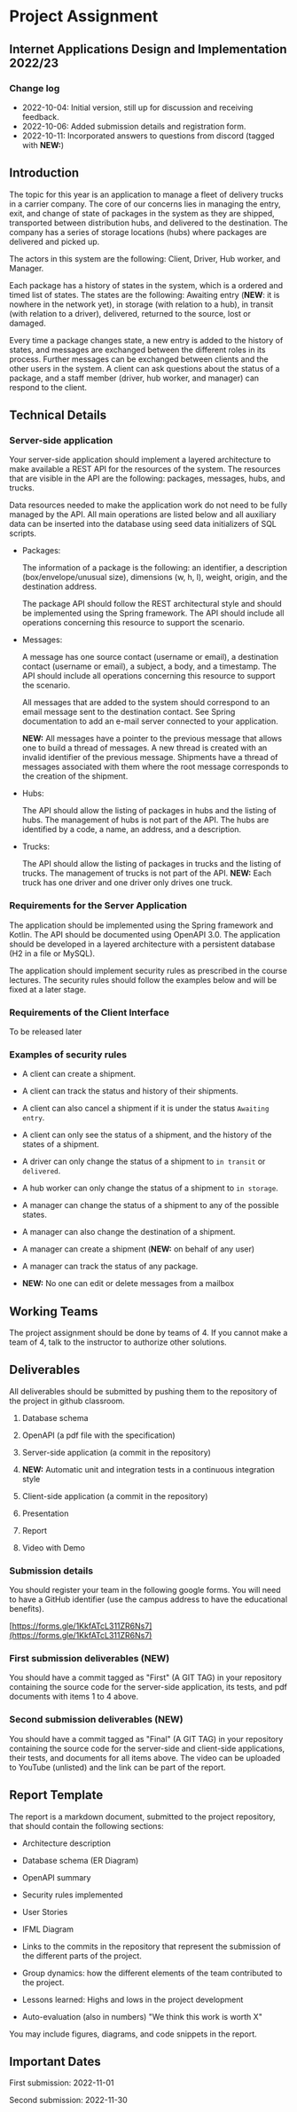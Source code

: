 # Project Assignment
## Internet Applications Design and Implementation 2022/23

### Change log

- 2022-10-04: Initial version, still up for discussion and receiving feedback.
- 2022-10-06: Added submission details and registration form.
- 2022-10-11: Incorporated answers to questions from discord (tagged with **NEW:**)

## Introduction

The topic for this year is an application to manage a fleet of delivery trucks in a carrier company. The core of our concerns lies in managing the entry, exit, and change of state of packages in the system as they are shipped, transported between distribution hubs, and delivered to the destination. The company has a series of storage locations (hubs) where packages are delivered and picked up. 

The actors in this system are the following: Client, Driver, Hub worker, and Manager.

Each package has a history of states in the system, which is a ordered and timed list of states. The states are the following:
Awaiting entry (**NEW**: it is nowhere in the network yet), in storage (with relation to a hub), in transit (with relation to a driver), delivered, returned to the source, lost or damaged.

Every time a package changes state, a new entry is added to the history of states, and messages are exchanged between the different roles in its process. Further messages can be exchanged between clients and the other users in the system. A client can ask questions about the status of a package, and a staff member (driver, hub worker, and manager) can respond to the client.

## Technical Details

### Server-side application 

Your server-side application should implement a layered architecture to make available a REST API for the resources of the system. The resources that are visible in the API are the following: packages, messages, hubs, and trucks.

Data resources needed to make the application work do not need to be fully managed by the API. All main operations are listed below and all auxiliary data can be inserted into the database using seed data initializers of SQL scripts.

- Packages: 

  The information of a package is the following: an identifier, a description (box/envelope/unusual size), dimensions (w, h, l), weight, origin, and the destination address.

  The package API should follow the REST architectural style and should be implemented using the Spring framework. The API should include all operations concerning this resource to support the scenario.

- Messages: 
  
  A message has one source contact (username or email), a destination contact (username or email), a subject, a body, and a timestamp. The API should include all operations concerning this resource to support the scenario.

  All messages that are added to the system should correspond to an email message sent to the destination contact. See Spring documentation to add an e-mail server connected to your application.

  **NEW:** All messages have a pointer to the previous message that allows one to build a thread of messages. A new thread is created with an invalid identifier of the previous message. Shipments have a thread of messages associated with them where the root message corresponds to the creation of the shipment.

- Hubs: 

  The API should allow the listing of packages in hubs and the listing of hubs. The management of hubs is not part of the API. The hubs are identified by a code, a name, an address, and a description.

- Trucks: 

  The API should allow the listing of packages in trucks and the listing of trucks. The management of trucks is not part of the API. **NEW:** Each truck has one driver and one driver only drives one truck.
 
### Requirements for the Server Application

The application should be implemented using the Spring framework and Kotlin. The API should be documented using OpenAPI 3.0. The application should be developed in a layered architecture with a persistent database (H2 in a file or MySQL).

The application should implement security rules as prescribed in the course lectures. The security rules should follow the examples below and will be fixed at a later stage.

### Requirements of the Client Interface

To be released later

### Examples of security rules

- A client can create a shipment.

- A client can track the status and history of their shipments. 

- A client can also cancel a shipment if it is under the status `Awaiting entry`.

- A client can only see the status of a shipment, and the history of the states of a shipment.

- A driver can only change the status of a shipment to `in transit` or `delivered`.

- A hub worker can only change the status of a shipment to `in storage`.

- A manager can change the status of a shipment to any of the possible states.

- A manager can also change the destination of a shipment.

- A manager can create a shipment (**NEW:** on behalf of any user)

- A manager can track the status of any package.

- **NEW:** No one can edit or delete messages from a mailbox

## Working Teams 

The project assignment should be done by teams of 4. If you cannot make a team of 4, talk to the instructor to authorize other solutions. 

## Deliverables

All deliverables should be submitted by pushing them to the repository of the project in github classroom.

1. Database schema

2. OpenAPI (a pdf file with the specification)

3. Server-side application (a commit in the repository)

4. **NEW:** Automatic unit and integration tests in a continuous integration style

5. Client-side application (a commit in the repository)

6. Presentation

7. Report

8. Video with Demo

### Submission details

You should register your team in the following google forms. You will need to have a GitHub identifier (use the campus address to have the educational benefits).

[https://forms.gle/1KkfATcL311ZR6Ns7](https://forms.gle/1KkfATcL311ZR6Ns7)

### First submission deliverables (**NEW**)

You should have a commit tagged as "First" (A GIT TAG) in your repository containing the source code for the server-side application, its tests, and pdf documents with items 1 to 4 above.

### Second submission deliverables (**NEW**)

You should have a commit tagged as "Final" (A GIT TAG) in your repository containing the source code for the server-side and client-side applications, their tests, and documents for all items above. The video can be uploaded to YouTube (unlisted) and the link can be part of the report.


## Report Template

The report is a markdown document, submitted to the project repository, that should contain the following sections:

- Architecture description

- Database schema (ER Diagram)

- OpenAPI summary

- Security rules implemented

- User Stories

- IFML Diagram

- Links to the commits in the repository that represent the submission of the different parts of the project.

- Group dynamics: how the different elements of the team contributed to the project.

- Lessons learned: Highs and lows in the project development 

- Auto-evaluation (also in numbers) "We think this work is worth X"

You may include figures, diagrams, and code snippets in the report.

## Important Dates

First submission: 2022-11-01

Second submission: 2022-11-30

